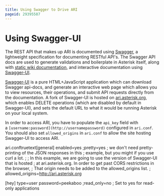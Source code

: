 ```yaml
---
title: Using Swagger to Drive ARI
pageid: 29395587
---
```


Using Swagger-UI
================

The REST API that makes up ARI is documented using [Swagger](https://developers.helloreverb.com/swagger/), a lightweight specification for documenting RESTful API's. The Swagger API docs are used to generate validations and boilerplate in Asterisk itself, along with [static wiki documentation](https://wiki.asterisk.org/wiki/display/AST/Asterisk+12+ARI), and interactive documentation using [Swagger-UI](https://github.com/wordnik/swagger-ui).

[Swagger-UI](https://github.com/wordnik/swagger-ui) is a pure HTML+JavaScript application which can download Swagger api-docs, and generate an interactive web page which allows you to view resources, their operations, and submit API requests directly from the documentation. A fork of Swagger-UI is hosted on [ari.asterisk.org](http://ari.asterisk.org), which enables DELETE operations (which are disabled by default in Swagger-UI), and sets the default URL to what it would be running Asterisk on your local system.

In order to access ARI, you have to populate the `api_key` field with a `[username:password](http://usernamepassword)` configured in `ari.conf`. You should also set `allowed_origins` in `ari.conf` to allow the site hosting Swagger-UI to access ARI.

ari.conftruetext[general]
enabled=yes
;pretty=yes ; we don't need pretty-printing of the JSON responses in this
 ; example, but you might if you use curl a lot.
;
; In this example, we are going to use the version of Swagger-UI that is hosted
; at ari.asterisk.org. In order to get past CORS restrictions in the browser,
; That origin needs to be added to the allowed\_origins list.
;
allowed\_origins=http://ari.asterisk.org
 
[hey]
type=user
password=peekaboo
;read\_only=no ; Set to yes for read-only applications  

